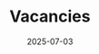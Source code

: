 ---
title: "Vacancies"
summary: "Join our research group - current opportunities for PhD students and Postdocs"
date: 2025-07-03
type: landing

sections:
  - block: hero
    content:
      title: Join Our Research Team
      text: |
        We are always looking for talented and motivated researchers to join the Watson Laser Lab. Our group offers exciting opportunities to work at the forefront of laser spectroscopy and molecular dynamics research.
      
        If you wish to explore project opportunities or are seeking support in Scholarship or Fellowship applications, please don't hesitate to get in touch.
      cta:
        label: "Contact Us"
        url: "/contact/"
        icon_pack: fas
        icon: envelope
    design:
      background:
        gradient_start: '#4bb6ff'
        gradient_end: '#2563eb'
        text_color_light: true

  - block: markdown
    content:
      title: "PhD Student Positions"
      text: |
        ### Available PhD Opportunities in [Liquid Microjet Spectroscopy](https://watsonlaserlab.com/research/liquid_jets/)
        
        #### Project Overview

        This project uses laser spectroscopy to study molecules as they evaporate from liquid surfaces. It involves the construction and testing of apparatus followed by experimentation using model systems as spectroscopic probes.

        **Aims**

        The aim of this project is to understand how the properties of molecules, namely their temperature, changes at liquid-air interfaces. This will be done by utilising molecules with well characterised photoionisation spectra and investigating how these spectra change depending on the nature of the liquid interface.

        **Objectives**

        The objectives of this project will be to construct and recommission a liquid microjet apparatus and undertake initial testing and characterisation of the instrument. This will entail the physical construction of the apparatus, testing of components and laser systems, and design and implementation of data acquisition software. Following this, initial experimental studies using simple spectroscopic probe molecules will investigate the nature of the liquid-air interface under varying solute-solvent conditions.

        In addition to this project, a student will have the opportunity to engage in all aspects of work within the Watson Research Group and contribute to projects utilising central laser facilities and light sources, and make use of high-performance computational resources.

        **Significance**

        The significance of this work is to understand how the reactivity of molecules emitted into the atmosphere changes at liquid-air interfaces such as those in aerosols. While atmospheric models are becoming increasingly sophisticated, reactions at interfaces are limited. How does reactivity change under solvated conditions and does the composition of solvent systems further effect this?

        **Ideal Candidate**

        This project would suit a self-motivated PhD candidate with a background in either chemistry, physics or chemical engineering (must be eligible to enrol in PhD programs at Curtin). This project is designed to be approachable with a focus on research training and prospective candidates should be inquisitive and demonstrate an eagerness to learn and develop new skills. Experience in spectroscopy or the use of lasers is ideal. Desirable skills also include the ability to project manage and maintain requisite safety documentation, familiarity with common electronic structure packages, programming with a focus on instrument control and data acquisition, and basic electronics.

        This project is open to domestic and international applicants.

        **Scholarships at Curtin**            

        Explore [Scholarship opportunities](https://www.curtin.edu.au/study/scholarships/find-a-scholarship/#!/?page=1&perPage=10&filters=CourseType:HDR,AwardBase:MERIT,PublishedState:OPENING:OPEN) available to HDR students at Curtin. If you are identified as the preferred candidate for this project, you may be considered for an [RTP scholarship](https://scholarships.curtin.edu.au/Scholarship/?id=7172).

        Undertaking a predefined Higher Degree by Research project is your chance to help turn new discoveries into real solutions. Learn more about [Higher Degree by Research | Curtin University](https://www.curtin.edu.au/study/higher-degree-by-research/) and the [RTP Scholarship process](https://www.curtin.edu.au/study/scholarships/research-training-program-rtp-scholarships/).

        **Enquiries**

        If this project interests you, contact Dr Peter Watson via the [Expression of Interest](https://forms.curtin.edu.au/Produce/Form/External%20Forms/Graduate%20Research/).

        [More Information Found Here (search `liquid')](https://research.curtin.edu.au/higher-degree-by-research/higher-degree-by-research-project-opportunities/) | Application Deadline: August 18, 2025

##
#       **Research Areas:**
#        - Spectroscopy of liquid microjets
#        - High-resolution gas-phase spectroscopy  
#        - Cluster chemistry and astrochemistry
#        - Time-resolved molecular dynamics
#        
#        **Requirements:**
#        - Strong background in chemistry, physics, or related field
#        - Experience with experimental techniques preferred
#        - Programming skills (Python, MATLAB, or similar) advantageous
#        - Excellent written and verbal communication skills
#        
#        **What We Offer:**
#        - Competitive stipend and benefits
#        - Access to state-of-the-art laser facilities
#        - Opportunities for international collaboration
#        - Comprehensive training in advanced spectroscopic techniques
#        
#        **Current Openings:**
#        
#        🔬 **RTP Applications Current Accepting EOIs** - *Available Now*  
#
#        
#        🔬 **PhD Position in High-Resolution Spectroscopy** - *Starting Fall 2025*  
#        [View Details & Apply](https://example-university.edu/phd-position-2) | Application Deadline: August 1, 2025
        
    design:
      columns: '1'
      background:
        color: '#1e293b'

#  - block: markdown
#    content:
#      title: "Postdoctoral Positions"
#      text: |
#        ### Postdoctoral Research Opportunities
#        
#        We seek outstanding postdoctoral researchers to contribute to our cutting-edge research programs and develop their independent research careers.
#        
#        **Research Focus Areas:**
#        - Advanced laser spectroscopy methods
#        - Liquid-phase molecular dynamics
#        - Atmospheric and astrochemical processes
#        - Novel experimental technique development
#        
#        **Requirements:**
#        - PhD in chemistry, physics, or closely related field
#        - Strong publication record in relevant areas
#        - Experience with laser systems and/or molecular spectroscopy
#        - Demonstrated ability to work independently and collaboratively
#        - Track record of presenting research at conferences
#        
#        **What We Offer:**
#        - Competitive salary commensurate with experience
#        - Excellent benefits package
#        - Opportunities to lead independent research projects
#        - Access to world-class facilities and instrumentation
#        - Mentorship for career development
#        - Support for fellowship applications
#        
#        **Current Openings:**
#        
#        🧪 **Postdoctoral Fellow - Atmospheric Chemistry** - *Available Immediately*  
#        [View Details & Apply](https://example-university.edu/postdoc-position-1) | Review begins: June 15, 2025
#        
#        🧪 **Postdoctoral Researcher - Laser Development** - *Starting September 2025*  
#        [View Details & Apply](https://example-university.edu/postdoc-position-2) | Application Deadline: July 30, 2025
        
#    design:
#      columns: '1'

  - block: markdown
    content:
      title: "How to Apply"
      text: |
        ### Application Process
        
        **For PhD Positions:**
        - Submit applications through the [university's graduate admissions portal](https://research.curtin.edu.au/higher-degree-by-research/)
        - Include CV, transcripts, statement of purpose, and three references
        - Mention your interest in the Watson Laser Lab in your application
        
        **For Postdoctoral Positions:**
        - Send applications directly to Dr. Watson via email
        - Include CV, cover letter, research statement, and contact information for three references
        - Highlight relevant experience and research interests
        
        **General Applications:**
        
        Even if no specific positions are currently advertised, we encourage interested candidates to contact us. We may have upcoming opportunities or can discuss potential funding applications.
        
        **Contact Information:**
        - Email: [peter@watsonlaserlab.com](mailto:peter@watsonlaserlab.com)
        - Subject line: "Application - [PhD/Postdoc] - [Your Name]"
        
        ### Diversity and Inclusion
        
        The Watson Laser Lab is committed to fostering an inclusive environment that supports researchers from all backgrounds. We particularly encourage applications from underrepresented groups in STEM fields.
        
    design:
      columns: '1'
      background:
        color: '#1e293b'

  - block: markdown
    content:
      title: "Ready to Join Us?"
      text: |
        Get in touch to discuss opportunities in the Watson Laser Lab.
        
        [📧 Contact Us](/contact/)
        
    design:
      columns: '1'
      background:
        color: '#1e293b'
---